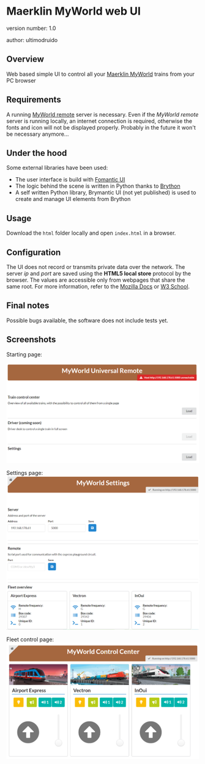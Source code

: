Maerklin MyWorld web UI
=================================

version number: 1.0

author: ultimodruido

Overview
--------

Web based simple UI to control all your [Maerklin MyWorld](https://www.maerklin.de/de/lp/2020/willkommen-bei-my-world) 
trains from your PC browser

Requirements
------------

A running [MyWorld remote](https://github.com/ultimodruido/myworld_remote) server is necessary.
Even if the _MyWorld remote_ server is running locally, an internet connection is required,
otherwise the fonts and icon will not be displayed properly. Probably in the future it won't 
be necessary anymore...

Under the hood
---------------
Some external libraries have been used:
 - The user interface is build with [Fomantic UI](https://fomantic-ui.com)
 - The logic behind the scene is written in Python thanks to [Brython](https://brython.info/index.html)
 - A self written Python library, Brymantic UI (not yet published) is used to create and manage UI elements from Brython


Usage
-----

Download the `html` folder locally and open `index.html` in a browser.

Configuration
-------------

The UI does not record or transmits private data over the network. 
The server _ip_ and _port_ are saved using the **HTML5 local store** protocol by the browser. 
The values are accessible only from webpages that share the same root.
For more information, refer to the 
[Mozilla Docs](https://developer.mozilla.org/en-US/docs/Web/API/Window/localStorage?retiredLocale=it)
or
[W3 School](https://www.w3schools.com/html/html5_webstorage.asp).

Final notes
-----------

Possible bugs available, the software does not include tests yet.

Screenshots
-----------

Starting page:

![Main view](screenshots/main.png)

Settings page:
![Settings view](screenshots/settings.png)

Fleet control page:
![Control Center view](screenshots/control_center.png)